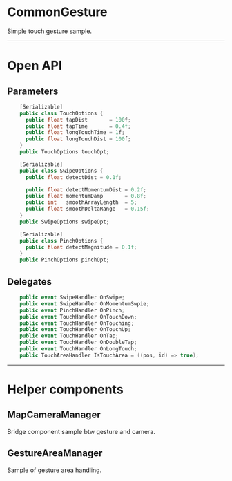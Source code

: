 # CommonGesture

Simple touch gesture sample.

---

# Open API

## Parameters 

```c#
    [Serializable]
    public class TouchOptions {
      public float tapDist       = 100f;
      public float tapTime       = 0.4f;
      public float longTouchTime = 1f;
      public float longTouchDist = 100f;
    }
    public TouchOptions touchOpt;

    [Serializable]
    public class SwipeOptions {
      public float detectDist = 0.1f;

      public float detectMomentumDist = 0.2f;
      public float momentumDamp       = 0.8f;
      public int   smoothArrayLength  = 5;
      public float smoothDeltaRange   = 0.15f;
    }
    public SwipeOptions swipeOpt;

    [Serializable]
    public class PinchOptions {
      public float detectMagnitude = 0.1f;
    }
    public PinchOptions pinchOpt;
```

## Delegates

```c#
    public event SwipeHandler OnSwipe;
    public event SwipeHandler OnMomentumSwpie;
    public event PinchHandler OnPinch;
    public event TouchHandler OnTouchDown;
    public event TouchHandler OnTouching;
    public event TouchHandler OnTouchUp;
    public event TouchHandler OnTap;
    public event TouchHandler OnDoubleTap;
    public event TouchHandler OnLongTouch;
    public TouchAreaHandler IsTouchArea = ((pos, id) => true);
```

---

# Helper components

## MapCameraManager

Bridge component sample btw gesture and camera.

## GestureAreaManager

Sample of gesture area handling.
